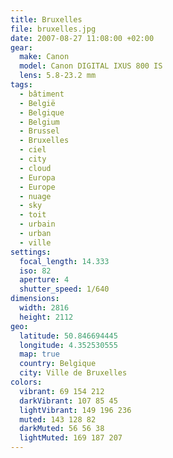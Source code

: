 ```yaml
---
title: Bruxelles
file: bruxelles.jpg
date: 2007-08-27 11:08:00 +02:00
gear:
  make: Canon
  model: Canon DIGITAL IXUS 800 IS
  lens: 5.8-23.2 mm
tags:
  - bâtiment
  - België
  - Belgique
  - Belgium
  - Brussel
  - Bruxelles
  - ciel
  - city
  - cloud
  - Europa
  - Europe
  - nuage
  - sky
  - toit
  - urbain
  - urban
  - ville
settings:
  focal_length: 14.333
  iso: 82
  aperture: 4
  shutter_speed: 1/640
dimensions:
  width: 2816
  height: 2112
geo:
  latitude: 50.846694445
  longitude: 4.352530555
  map: true
  country: Belgique
  city: Ville de Bruxelles
colors:
  vibrant: 69 154 212
  darkVibrant: 107 85 45
  lightVibrant: 149 196 236
  muted: 143 128 82
  darkMuted: 56 56 38
  lightMuted: 169 187 207
---
```




